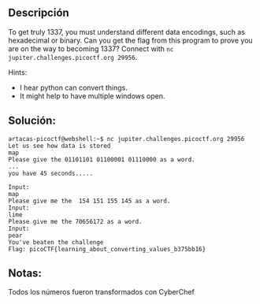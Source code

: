 ## Descripción
To get truly 1337, you must understand different data encodings, such as hexadecimal or binary. Can you get the flag from this program to prove you are on the way to becoming 1337? Connect with `nc jupiter.challenges.picoctf.org 29956`.

Hints:
- I hear python can convert things.
- It might help to have multiple windows open.

## Solución:
```
artacas-picoctf@webshell:~$ nc jupiter.challenges.picoctf.org 29956
Let us see how data is stored
map
Please give the 01101101 01100001 01110000 as a word.
...
you have 45 seconds.....

Input:
map
Please give me the  154 151 155 145 as a word.
Input:
lime
Please give me the 70656172 as a word.
Input:
pear
You've beaten the challenge
Flag: picoCTF{learning_about_converting_values_b375bb16}
```

## Notas:
Todos los números fueron transformados con CyberChef